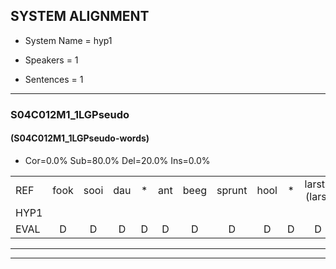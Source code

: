 
## SYSTEM ALIGNMENT

- System Name = hyp1

- Speakers = 1

- Sentences = 1

---

### S04C012M1_1LGPseudo

#### (S04C012M1_1LGPseudo-words)

- Cor=0.0%	Sub=80.0%	Del=20.0%	Ins=0.0%

|  |  |  |  |  |  |  |  |  |  |  |  |  |  |  |  |  |  |  |  |  |  |  |  |  |  |  |  |  |  |  |  |  |  |  |  |  |  |  |  |  |  |  |  |  |  |  |  |  |  |  |
|:--- |:---:|:---:|:---:|:---:|:---:|:---:|:---:|:---:|:---:|:---:|:---:|:---:|:---:|:---:|:---:|:---:|:---:|:---:|:---:|:---:|:---:|:---:|:---:|:---:|:---:|:---:|:---:|:---:|:---:|:---:|:---:|:---:|:---:|:---:|:---:|:---:|:---:|:---:|:---:|:---:|:---:|:---:|:---:|:---:|:---:|:---:|:---:|:---:|:---:|:---:|
| REF | fook | sooi | dau | * | ant | beeg | sprunt | hool | * | larst*(lars) | vout | * | zwoei | fam | rachts | vaap | sprieuw | keng | * | swoers | doer | plirt | jien | blard | *s | guul | hoekt | neeuw | noork | vid | zans | leum | * | haans | spaai | *s | sjalt | heik | sank | roen | * | frijk | eem | schard*(schrap) | * | grek | dron | snaaf | stuid | * |
| HYP1 |  |  |  |  |  |  |  |  |  |  | ouk | sai | and | wi | sprint | ha | hoor | u? | ars | vak | o | moi | sai | ja | ratgt | pe | je | he | somog | i | ard | ort | je | fiet | sans | je | hans | jept | k | saamk | hoe | a | trak | én | is | gek | do | a | sena | sema |
| EVAL | D | D | D | D | D | D | D | D | D | D | S | S | S | S | S | S | S | S | S | S | S | S | S | S | S | S | S | S | S | S | S | S | S | S | S | S | S | S | S | S | S | S | S | S | S | S | S | S | S | S |
---

---
